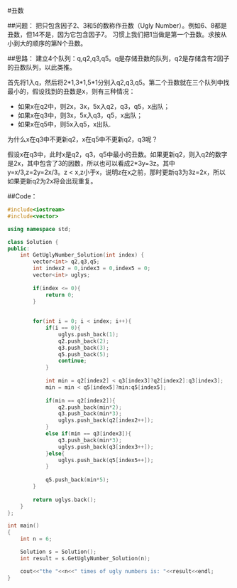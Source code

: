 ﻿#丑数

##问题：
把只包含因子2、3和5的数称作丑数（Ugly Number）。例如6、8都是丑数，但14不是，因为它包含因子7。 习惯上我们把1当做是第一个丑数。求按从小到大的顺序的第N个丑数。

##思路：
建立4个队列：q,q2,q3,q5。q是存储丑数的队列，q2是存储含有2因子的丑数队列，以此类推。

首先将1入q，然后将2\*1,3\*1,5\*1分别入q2,q3,q5。第二个丑数就在三个队列中找最小的，假设找到的丑数是x，则有三种情况：

- 如果x在q2中，则2x，3x，5x入q2，q3，q5，x出队；
- 如果x在q3中，则3x，5x入q3，q5，x出队；
- 如果x在q5中，则5x入q5，x出队.

为什么x在q3中不更新q2，x在q5中不更新q2，q3呢？

假设x在q3中，此时x是q2，q3，q5中最小的丑数。如果更新q2，则入q2的数字是2x，其中包含了3的因数，所以也可以看成2\*3y=3z。其中y=x/3,z=2y=2x/3。z < x,z小于x，说明z在x之前，那时更新q3为3z=2x，所以如果更新q2为2x将会出现重复。

##Code：
```C++
#include<iostream>
#include<vector>

using namespace std;

class Solution {
public:
    int GetUglyNumber_Solution(int index) {
    	vector<int> q2,q3,q5;
        int index2 = 0,index3 = 0,index5 = 0;
        vector<int> uglys;
        
        if(index <= 0){
            return 0;
        }
        
        
        for(int i = 0; i < index; i++){
            if(i == 0){
                uglys.push_back(1);
                q2.push_back(2);
                q3.push_back(3);
                q5.push_back(5);
                continue;
            }
            
            int min = q2[index2] < q3[index3]?q2[index2]:q3[index3];
            min = min < q5[index5]?min:q5[index5];
            
            if(min == q2[index2]){
                q2.push_back(min*2);
                q3.push_back(min*3);
                uglys.push_back(q2[index2++]);
            }
            else if(min == q3[index3]){
                q3.push_back(min*3);
                uglys.push_back(q3[index3++]);
            }else{
                uglys.push_back(q5[index5++]);
            }
            
            q5.push_back(min*5);
        }
        
        return uglys.back();
    }
};

int main()
{
	int n = 6;

	Solution s = Solution();
	int result = s.GetUglyNumber_Solution(n);

	cout<<"the "<<n<<" times of ugly numbers is: "<<result<<endl;
}
```



